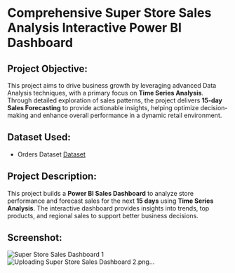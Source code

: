 # Comprehensive Super Store Sales Analysis Interactive Power BI Dashboard

## **Project Objective:**  
This project aims to drive business growth by leveraging advanced Data Analysis techniques, with a primary focus on **Time Series Analysis**. Through detailed exploration of sales patterns, the project delivers **15-day Sales Forecasting** to provide actionable insights, helping optimize decision-making and enhance overall performance in a dynamic retail environment.

## **Dataset Used:**
- Orders Dataset <a href="https://github.com/sayaniketsaini24/Super-Store-Sales-Dashboard-using-Power-BI/blob/main/SuperStore_Sales_Dataset.csv">Dataset</a>

## **Project Description:**
This project builds a **Power BI Sales Dashboard** to analyze store performance and forecast sales for the next **15 days** using **Time Series Analysis**. The interactive dashboard provides insights into trends, top products, and regional sales to support better business decisions.

## **Screenshot:**
![Super Store Sales Dashboard 1](https://github.com/user-attachments/assets/dac5c0bc-10f4-4da1-9f92-9194e126056d)
![Uploading Super Store Sales Dashboard 2.png…]()
